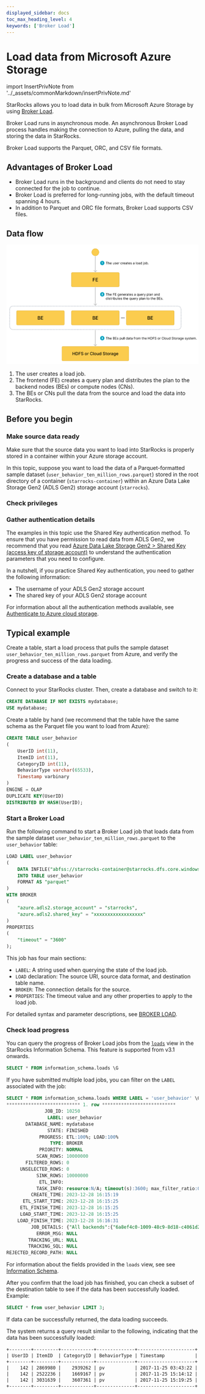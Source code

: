 ```yaml
---
displayed_sidebar: docs
toc_max_heading_level: 4
keywords: ['Broker Load']
---
```


# Load data from Microsoft Azure Storage

import InsertPrivNote from '../_assets/commonMarkdown/insertPrivNote.md'

StarRocks allows you to load data in bulk from Microsoft Azure Storage by using [Broker Load](../sql-reference/sql-statements/loading_unloading/BROKER_LOAD.md).

Broker Load runs in asynchronous mode. An asynchronous Broker Load process handles making the connection to Azure, pulling the data, and storing the data in StarRocks.

Broker Load supports the Parquet, ORC, and CSV file formats.

## Advantages of Broker Load

- Broker Load runs in the background and clients do not need to stay connected for the job to continue.
- Broker Load is preferred for long-running jobs, with the default timeout spanning 4 hours.
- In addition to Parquet and ORC file formats, Broker Load supports CSV files.

## Data flow

![Workflow of Broker Load](../_assets/broker_load_how-to-work_en.png)

1. The user creates a load job.
2. The frontend (FE) creates a query plan and distributes the plan to the backend nodes (BEs) or compute nodes (CNs).
3. The BEs or CNs pull the data from the source and load the data into StarRocks.

## Before you begin

### Make source data ready

Make sure that the source data you want to load into StarRocks is properly stored in a container within your Azure storage account.

In this topic, suppose you want to load the data of a Parquet-formatted sample dataset (`user_behavior_ten_million_rows.parquet`) stored in the root directory of a container (`starrocks-container`) within an Azure Data Lake Storage Gen2 (ADLS Gen2) storage account (`starrocks`).

### Check privileges

<InsertPrivNote />

### Gather authentication details

The examples in this topic use the Shared Key authentication method. To ensure that you have permission to read data from ADLS Gen2, we recommend that you read [Azure Data Lake Storage Gen2 > Shared Key (access key of storage account)](../integrations/authenticate_to_azure_storage.md#shared-key-1) to understand the authentication parameters that you need to configure.

In a nutshell, if you practice Shared Key authentication, you need to gather the following information:

- The username of your ADLS Gen2 storage account
- The shared key of your ADLS Gen2 storage account

For information about all the authentication methods available, see [Authenticate to Azure cloud storage](../integrations/authenticate_to_azure_storage.md).

## Typical example

Create a table, start a load process that pulls the sample dataset `user_behavior_ten_million_rows.parquet` from Azure, and verify the progress and success of the data loading.

### Create a database and a table

Connect to your StarRocks cluster. Then, create a database and switch to it:

```SQL
CREATE DATABASE IF NOT EXISTS mydatabase;
USE mydatabase;
```

Create a table by hand (we recommend that the table have the same schema as the Parquet file you want to load from Azure):

```SQL
CREATE TABLE user_behavior
(
    UserID int(11),
    ItemID int(11),
    CategoryID int(11),
    BehaviorType varchar(65533),
    Timestamp varbinary
)
ENGINE = OLAP 
DUPLICATE KEY(UserID)
DISTRIBUTED BY HASH(UserID);
```

### Start a Broker Load

Run the following command to start a Broker Load job that loads data from the sample dataset `user_behavior_ten_million_rows.parquet` to the `user_behavior` table:

```SQL
LOAD LABEL user_behavior
(
    DATA INFILE("abfss://starrocks-container@starrocks.dfs.core.windows.net/user_behavior_ten_million_rows.parquet")
    INTO TABLE user_behavior
    FORMAT AS "parquet"
)
WITH BROKER
(
    "azure.adls2.storage_account" = "starrocks",
    "azure.adls2.shared_key" = "xxxxxxxxxxxxxxxxxx"
)
PROPERTIES
(
    "timeout" = "3600"
);
```

This job has four main sections:

- `LABEL`: A string used when querying the state of the load job.
- `LOAD` declaration: The source URI, source data format, and destination table name.
- `BROKER`: The connection details for the source.
- `PROPERTIES`: The timeout value and any other properties to apply to the load job.

For detailed syntax and parameter descriptions, see [BROKER LOAD](../sql-reference/sql-statements/loading_unloading/BROKER_LOAD.md).

### Check load progress

You can query the progress of Broker Load jobs from the [`loads`](../sql-reference/information_schema.md#loads) view in the StarRocks Information Schema. This feature is supported from v3.1 onwards.

```SQL
SELECT * FROM information_schema.loads \G
```

If you have submitted multiple load jobs, you can filter on the `LABEL` associated with the job:

```SQL
SELECT * FROM information_schema.loads WHERE LABEL = 'user_behavior' \G
*************************** 1. row ***************************
              JOB_ID: 10250
               LABEL: user_behavior
       DATABASE_NAME: mydatabase
               STATE: FINISHED
            PROGRESS: ETL:100%; LOAD:100%
                TYPE: BROKER
            PRIORITY: NORMAL
           SCAN_ROWS: 10000000
       FILTERED_ROWS: 0
     UNSELECTED_ROWS: 0
           SINK_ROWS: 10000000
            ETL_INFO:
           TASK_INFO: resource:N/A; timeout(s):3600; max_filter_ratio:0.0
         CREATE_TIME: 2023-12-28 16:15:19
      ETL_START_TIME: 2023-12-28 16:15:25
     ETL_FINISH_TIME: 2023-12-28 16:15:25
     LOAD_START_TIME: 2023-12-28 16:15:25
    LOAD_FINISH_TIME: 2023-12-28 16:16:31
         JOB_DETAILS: {"All backends":{"6a8ef4c0-1009-48c9-8d18-c4061d2255bf":[10121]},"FileNumber":1,"FileSize":132251298,"InternalTableLoadBytes":311710786,"InternalTableLoadRows":10000000,"ScanBytes":132251298,"ScanRows":10000000,"TaskNumber":1,"Unfinished backends":{"6a8ef4c0-1009-48c9-8d18-c4061d2255bf":[]}}
           ERROR_MSG: NULL
        TRACKING_URL: NULL
        TRACKING_SQL: NULL
REJECTED_RECORD_PATH: NULL
```

For information about the fields provided in the `loads` view, see see [Information Schema](../sql-reference/information_schema.md#loads).

After you confirm that the load job has finished, you can check a subset of the destination table to see if the data has been successfully loaded. Example:

```SQL
SELECT * from user_behavior LIMIT 3;
```

If data can be successfully returned, the data loading succeeds.

The system returns a query result similar to the following, indicating that the data has been successfully loaded:

```Plain
+--------+---------+------------+--------------+---------------------+
| UserID | ItemID  | CategoryID | BehaviorType | Timestamp           |
+--------+---------+------------+--------------+---------------------+
|    142 | 2869980 |    2939262 | pv           | 2017-11-25 03:43:22 |
|    142 | 2522236 |    1669167 | pv           | 2017-11-25 15:14:12 |
|    142 | 3031639 |    3607361 | pv           | 2017-11-25 15:19:25 |
+--------+---------+------------+--------------+---------------------+
```
